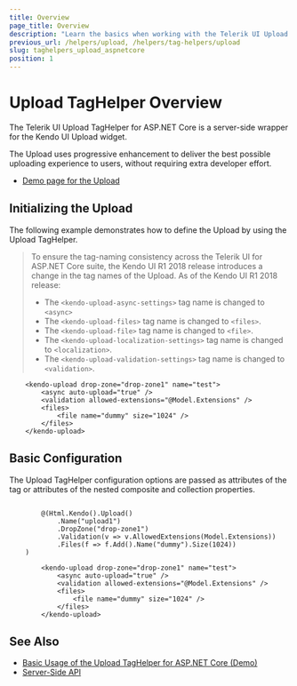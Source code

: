 ```yaml
---
title: Overview
page_title: Overview
description: "Learn the basics when working with the Telerik UI Upload TagHelper for ASP.NET Core (MVC 6 or ASP.NET Core MVC)."
previous_url: /helpers/upload, /helpers/tag-helpers/upload
slug: taghelpers_upload_aspnetcore
position: 1
---
```


# Upload TagHelper Overview

The Telerik UI Upload TagHelper for ASP.NET Core is a server-side wrapper for the Kendo UI Upload widget.

The Upload uses progressive enhancement to deliver the best possible uploading experience to users, without requiring extra developer effort.

* [Demo page for the Upload](https://demos.telerik.com/aspnet-core/upload/tag-helper)

## Initializing the Upload

The following example demonstrates how to define the Upload by using the Upload TagHelper.

> To ensure the tag-naming consistency across the Telerik UI for ASP.NET Core suite, the Kendo UI R1 2018 release introduces a change in the tag names of the Upload. As of the Kendo UI R1 2018 release:
> * The `<kendo-upload-async-settings>` tag name is changed to `<async>`
> * The `<kendo-upload-files>` tag name is changed to `<files>`.
> * The `<kendo-upload-file>` tag name is changed to `<file>`.
> * The `<kendo-upload-localization-settings>` tag name is changed to `<localization>`.
> * The `<kendo-upload-validation-settings>` tag name is changed to `<validation>`.

        <kendo-upload drop-zone="drop-zone1" name="test">
            <async auto-upload="true" />
            <validation allowed-extensions="@Model.Extensions" />
            <files>
                <file name="dummy" size="1024" />
            </files>
        </kendo-upload>

## Basic Configuration

The Upload TagHelper configuration options are passed as attributes of the tag or attributes of the nested composite and collection properties.

```cshtml

        @(Html.Kendo().Upload()
            .Name("upload1")
            .DropZone("drop-zone1")
            .Validation(v => v.AllowedExtensions(Model.Extensions))
            .Files(f => f.Add().Name("dummy").Size(1024))
    )
```
```tagHelper
        <kendo-upload drop-zone="drop-zone1" name="test">
            <async auto-upload="true" />
            <validation allowed-extensions="@Model.Extensions" />
            <files>
                <file name="dummy" size="1024" />
            </files>
        </kendo-upload>
```

## See Also

* [Basic Usage of the Upload TagHelper for ASP.NET Core (Demo)](https://demos.telerik.com/aspnet-core/upload/tag-helper)
* [Server-Side API](/api/upload)
